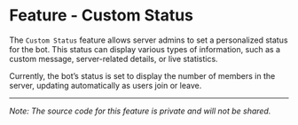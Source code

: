 # Feature - Custom Status

The `Custom Status` feature allows server admins to set a personalized status for the bot. This status can display various types of information, such as a custom message, server-related details, or live statistics.  

Currently, the bot’s status is set to display the number of members in the server, updating automatically as users join or leave.  

---  

*Note: The source code for this feature is private and will not be shared.*  

<!-- 📄 Last edited by SyntexDev -->

